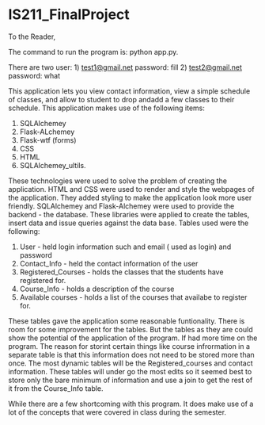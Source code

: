 # IS211_FinalProject
To the Reader,

The command to run the program is:          python app.py.

There are two user: 1) test1@gmail.net password: fill   2) test2@gmail.net password: what

This application lets you view contact information, view a simple schedule of classes, and allow to student to drop andadd a few  classes to their schedule.  This application makes use of the following items:   

1) SQLAlchemey 
2) Flask-ALchemey 
3) Flask-wtf (forms) 
4) CSS 
5) HTML 
6) SQLAlchemey_ultils.  

These technologies were used to solve the problem of creating the application.  HTML and CSS were used to render and style the webpages of the application.  They added styling to make the application look more user friendly.  SQLAlchemey and Flask-Alchemey were used to provide the backend - the database.  These libraries were applied to create the tables, insert data and issue queries against the data base. Tables used were the following:  

1) User - held login information such and email ( used as login) and password
2) Contact_Info - held the contact information of the user
3) Registered_Courses -  holds the classes that the students have registered for.
4) Course_Info - holds a description of the course
5) Available courses - holds a list of the courses that availabe to register for.

These tables gave the application some reasonable funtionality.  There is room for some improvement for the tables.  But the tables as they are could show the potential of the application of the program.  If had more time on the program.  The reason for storint certain things like course infrormation in a separate table is that this information does not need to be stored more than once.  The most dynamic tables will be the Registered_courses and contact information.  These tables will under go the most edits so it seemed best to store only the bare minimum of information and use a join to get the rest of it from the Course_Info table.

While there are a few shortcoming with this program.  It does make use of a lot of the concepts that were covered in class during the semester. 

